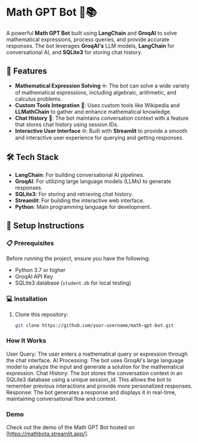 # Math GPT Bot 🤖📚

A powerful **Math GPT Bot** built using **LangChain** and **GroqAI** to solve mathematical expressions, process queries, and provide accurate responses. The bot leverages **GroqAI's** LLM models, **LangChain** for conversational AI, and **SQLite3** for storing chat history.

## 🚀 Features

- **Mathematical Expression Solving** ➗: The bot can solve a wide variety of mathematical expressions, including algebraic, arithmetic, and calculus problems.
- **Custom Tools Integration** 🔧: Uses custom tools like Wikipedia and **LLMathChain** to gather and enhance mathematical knowledge.
- **Chat History** 💬: The bot maintains conversation context with a feature that stores chat history using session IDs.
- **Interactive User Interface** 🌐: Built with **Streamlit** to provide a smooth and interactive user experience for querying and getting responses.

## 🛠️ Tech Stack

- **LangChain**: For building conversational AI pipelines.
- **GroqAI**: For utilizing large language models (LLMs) to generate responses.
- **SQLite3**: For storing and retrieving chat history.
- **Streamlit**: For building the interactive web interface.
- **Python**: Main programming language for development.

## 📝 Setup Instructions

### 📋 Prerequisites

Before running the project, ensure you have the following:

- Python 3.7 or higher
- GroqAI API Key
- SQLite3 database (`student.db` for local testing)

### 💻 Installation

1. Clone this repository:
   ```bash
   git clone https://github.com/your-username/math-gpt-bot.git
### How It Works
User Query: The user enters a mathematical query or expression through the chat interface.
AI Processing: The bot uses GroqAI's large language model to analyze the input and generate a solution for the mathematical expression.
Chat History: The bot stores the conversation context in an SQLite3 database using a unique session_id. This allows the bot to remember previous interactions and provide more personalized responses.
Response: The bot generates a response and displays it in real-time, maintaining conversational flow and context.
### Demo

Check out the demo of the Math GPT Bot hosted on [https://mathbota.streamlit.app/].

